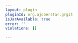 ```yaml
---
layout: plugin
pluginId: org.ajoberstar.grgit
isJarAvailable: true
error: ''
violations: []

---
```

